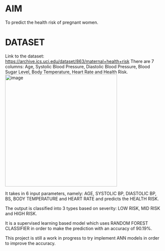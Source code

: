 # **AIM**
To predict the health risk of pregnant women.

# **DATASET**
Link to the dataset: https://archive.ics.uci.edu/dataset/863/maternal+health+risk
There are 7 columns: Age, Systolic Blood Pressure, Diastolic Blood Pressure, Blood Sugar Level, Body Temperature, Heart Rate and Health Risk.
<img width="362" alt="image" src="https://github.com/sias01/maternal_health_risk/assets/92619272/77b963d9-28c3-4c0e-b10e-4fe310f59363">



It takes in 6 input parameters, namely: AGE, SYSTOLIC BP, DIASTOLIC BP, BS, BODY TEMPERATURE and HEART RATE and predicts the HEALTH RISK.

The output is classified into 3 types based on severity: LOW RISK, MID RISK and HIGH RISK.

It is a supervised learning based model which uses RANDOM FOREST CLASSIFIER in order to make the prediction with an accuracy of 90.19%.

This project is still a work in progress to try implement ANN models in order to improve the accuracy.
